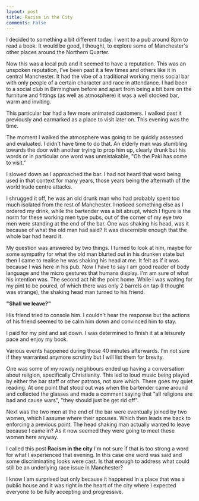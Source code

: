 ```yaml
---
layout: post
title: Racism in the City
comments: False
---
```


I decided to something a bit different today. I went to a pub around 8pm to read a book. It would be good, I thought, to explore some of Manchester's other places around the Northern Quarter.

Now this was a local pub and it seemed to have a reputation. This was an unspoken reputation, I've been past it a few times and others like it in central Manchester. It had the vibe of a traditional working mens social bar with only people of a certain character and race in attendance. I had been to a social club in Birmingham before and apart from being a bit bare on the furniture and fittings (as well as atmosphere) it was a well stocked bar, warm and inviting. 

This particular bar had a few more animated customers. I walked past it previously and earmarked as a place to visit later on. This evening was the time.

The moment I walked the atmosphere was going to be quickly assessed and evaluated. I didn't have time to do that. An elderly man was stumbling towards the door with another trying to prop him up, clearly drunk but his words or in particular one word was unmistakable, "Oh the Paki has come to visit."

I slowed down as I approached the bar. I had not heard that word being used in that context for many years, those years being the aftermath of the world trade centre attacks.

I shrugged it off, he was an old drunk man who had probably spent too much isolated from the rest of Manchester. I noticed something else as I ordered my drink, while the bartender was a bit abrupt, which I figure is the norm for these working men type pubs, out of the corner of my eye two men were standing at the end of the bar. One was shaking his head, was it because of what the old man had said? It was discernible enough that the whole bar had heard it. 

My question was answered by two things. I turned to look at him, maybe for some sympathy for what the old man blurted out in his drunken state but then I came to realise he was shaking his head at me. It felt as if it was because I was here in his pub. Now I have to say I am good reader of body language and the micro gestures that humans display. I'm am sure of what his intention was. The second act hit the point home. While I was waiting for my pint to be poured, of which there was only 2 barrels on tap (I thought was strange), the shaking head man turned to his friend. 

__"Shall we leave?"__

His friend tried to console him. I couldn't hear the response but the actions of his friend seemed to be calm him down and convinced him to stay.

I paid for my pint and sat down. I was determined to finish it at a leisurely pace and enjoy my book.

Various events happened during those 40 minutes afterwards. I'm not sure if they warranted anymore scrutiny but I will list them for brevity. 

One was some of my rowdy neighbours ended up having a conversation about religion, specifically Christianity. This led to loud music being played by either the bar staff or other patrons, not sure which. There goes my quiet reading. At one point that stood out was when the bartender came around and collected the glasses and made a comment saying that "all religions are bad and cause wars", "they should just be get rid off".

Next was the two men at the end of the bar were eventually joined by two women, which I assume where their spouses. Which then leads me back to enforcing a previous point. The head shaking man actually wanted to leave because I came in? As it now seemed they were going to meet these women here anyway.

I called this post __Racism in the city__ I'm not sure if that is too strong a word for what I experienced that evening. In this case one word was said and some discriminating looks were cast. Is that enough to address what could still be an underlying race issue in Manchester?

I know I am surprised but only because it happened in a place that was a public house and it was right in the heart of the city where I expected everyone to be fully accepting and progressive.